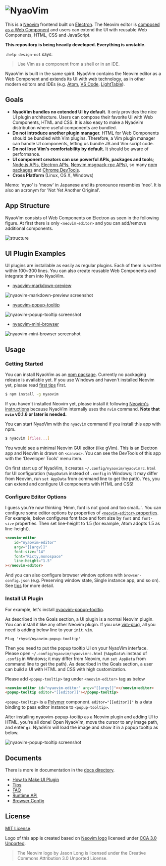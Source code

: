 ![NyaoVim](resources/title-bar.png)
===================================

This is a [Neovim](https://neovim.io/) frontend built on [Electron](http://electron.atom.io/).  The Neovim editor is [composed as a Web Component](https://github.com/rhysd/neovim-component) and users can extend the UI with reusable Web Components, HTML, CSS and JavaScript.

**This repository is being heavily developed.  Everything is unstable.**

`:help design-not` says:

> Use Vim as a component from a shell or in an IDE.

NyaoVim is built in the same spirit.  NyaoVim contains the Neovim editor as a Web Component and extends its UI with web technology, as in other modern editors and IDEs (e.g. [Atom](http://atom.io/), [VS Code](https://github.com/Microsoft/vscode), [LightTable](http://lighttable.com/)).

## Goals

- **NyaoVim bundles no extended UI by default.**  It only provides the nice UI plugin architecture.  Users can compose their favorite UI with Web Components, HTML and CSS.  It is also easy to make a NyaoVim distribution where useful components are bundled.
- **Do not introduce another plugin manager.**  HTML for Web Components should be bundled with Vim plugins.  Therefore, a Vim plugin manager can handle UI components, letting us bundle JS and Vim script code.
- **Do not lose Vim's comfortability by default.**  It should be aware of performance.
- **UI component creators can use powerful APIs, packages and tools**; [Node.js APIs](https://nodejs.org/en/docs/), [Electron APIs](https://github.com/atom/electron/tree/master/docs/api), [Neovim msgpack-rpc APIs](https://neovim.io/doc/user/msgpack_rpc.html)), so many [npm packages](https://www.npmjs.com/) and [Chrome DevTools](https://developers.google.com/web/tools/chrome-devtools/).
- **Cross Platform** (Linux, OS X, Windows)

Memo: 'nyao' is 'meow' in Japanese and its pronounce resembles 'neo'.  It is also an acronym for 'Not Yet Another Original'.

## App Structure

NyaoVim consists of Web Components on Electron as seen in the following figure.  At first there is only `<neovim-editor>` and you can add/remove additional components.

![structure](https://raw.githubusercontent.com/rhysd/ss/master/NyaoVim/structure.png)

## UI Plugin Examples

UI plugins are installable as easily as regular plugins.  Each of them is written within 100~300 lines.  You can also create reusable Web Components and integrate them into NyaoVim.

- [nyaovim-markdown-preview](https://github.com/rhysd/nyaovim-markdown-preview)

![nyaovim-markdown-preview screenshot](https://raw.githubusercontent.com/rhysd/ss/master/nyaovim-markdown-preview/main.gif)

- [nyaovim-popup-tooltip](https://github.com/rhysd/nyaovim-popup-tooltip)

![nyaovim-popup-tooltip screenshot](https://raw.githubusercontent.com/rhysd/ss/master/nyaovim-popup-tooltip/main.gif)

- [nyaovim-mini-browser](https://github.com/rhysd/nyaovim-mini-browser)

![nyaovim-mini-browser screenshot](https://raw.githubusercontent.com/rhysd/ss/master/nyaovim-mini-browser/main.gif)


## Usage

### Getting Started

You can install NyaoVim as an [npm package](https://www.npmjs.com/package/nyaovim).  Currently no packaging release is available yet.  If you use Windows and haven't installed Neovim yet, please read [first tips](docs/tips.md) first.

```sh
$ npm install -g nyaovim
```

If you haven't installed Neovim yet, please install it following [Neovim's instructions](https://github.com/neovim/neovim/wiki/Installing-Neovim) because NyaoVim internally uses the `nvim` command.  **Note that `nvim` v0.1.6 or later is needed.**

You can start NyaoVim with the `nyaovim` command if you install this app with npm.

```sh
$ nyaovim [files...]
```

You would see a minimal Neovim GUI editor (like gVim).  This is an Electron app and Neovim is drawn on `<canvas>`.  You can see the DevTools of this app with the 'Developer Tools' menu item.

On first start up of NyaoVim, it creates `~/.config/nyaovim/nyaovimrc.html` for UI configuration (`%AppData%` instead of `.config` in Windows; it may differ from Neovim, run `set AppData` from command line to get the path).  Yes, you can extend and configure UI components with HTML and CSS!

### Configure Editor Options

I guess you're now thinking 'Hmm, font is not good and too small...'. You can configure some editor options by properties of [`<neovim-editor>` properties](https://github.com/rhysd/neovim-component#neovim-editor-properties).
For example, below configures font face and font size by `font` and `font-size` properties.  Then set line-height to 1.5 (for example, Atom adopts 1.5 as line-height).

```html
<neovim-editor
    id="nyaovim-editor"
    argv="[[argv]]"
    font-size="14"
    font="Ricty,monospace"
    line-height="1.5"
></neovim-editor>
```

And you can also configure browser window options with `browser-config.json` (e.g. Preserving window state, Single instance app, and so on). See [tips](docs/tips.md) for more detail.

### Install UI Plugin

For example, let's install [nyaovim-popup-tooltip](https://github.com/rhysd/nyaovim-popup-tooltip).

As described in the Goals section, a UI plugin is a normal Neovim plugin.  You can install it like any other Neovim plugin.  If you use [vim-plug](https://github.com/junegunn/vim-plug), all you need is adding below line to your `init.vim`.

```vim
Plug 'rhysd/nyaovim-popup-tooltip'
```

Then you need to put the popup tooltip UI on your NyaoVim interface.  Please open `~/.config/nyaovim/nyaovimrc.html` (`%AppData%` instead of `.config` in Windows; it may differ from Neovim, run `set AppData` from command line to get the path).  As described in the Goals section, a user can build a UI with HTML and CSS with high customization.

Please add `<popup-tooltip>` tag under `<neovim-editor>` tag as below

```html
<neovim-editor id="nyaovim-editor" argv="[[argv]]"></neovim-editor>
<popup-tooltip editor="[[editor]]"></popup-tooltip>
```

`<popup-tooltip>` is a [Polymer](https://github.com/Polymer/polymer) component.  `editor="[[editor]]"` is a data binding to pass editor instance to `<popup-tooltip>`.

After installing nyaovim-popup-tooltip as a Neovim plugin and adding UI to HTML, you're all done!  Open NyaoVim, move the cursor to any image path, and enter `gi`.  NyaoVim will load the image and show it in a popup tooltip as below.

![nyaovim-popup-tooltip screenshot](https://raw.githubusercontent.com/rhysd/ss/master/nyaovim-popup-tooltip/main.gif)


## Documents

There is more in documentation in the [docs directory](docs).

- [How to Make UI Plugin](docs/make-ui-plugin.md)
- [Tips](docs/tips.md)
- [FAQ](docs/faq.md)
- [Runtime API](docs/runtime-api.md)
- [Browser Config](docs/browser-config.md)

## License

[MIT License](/LICENSE.txt).

Logo of this app is created based on [Neovim logo](https://neovim.io/) licensed under [CCA 3.0 Unported](https://creativecommons.org/licenses/by/3.0/legalcode).

> The Neovim logo by Jason Long is licensed under the Creative Commons Attribution 3.0 Unported License.
